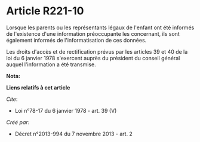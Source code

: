 # Article R221-10

Lorsque les parents ou les représentants légaux de l'enfant ont été informés de l'existence d'une information préoccupante
les concernant, ils sont également informés de l'informatisation de ces données. 

Les droits d'accès et de rectification prévus par les articles 39 et 40 de la loi du 6 janvier 1978 s'exercent auprès du
président du conseil général auquel l'information a été transmise.

**Nota:**



**Liens relatifs à cet article**

_Cite_:

  - Loi n°78-17 du 6 janvier 1978 - art. 39 (V)

_Créé par_:

  - Décret n°2013-994 du 7 novembre 2013 - art. 2
